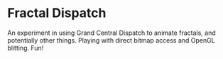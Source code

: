 # Fractal Dispatch

An experiment in using Grand Central Dispatch to animate fractals, and potentially other things. Playing with direct bitmap access and OpenGL blitting. Fun!

